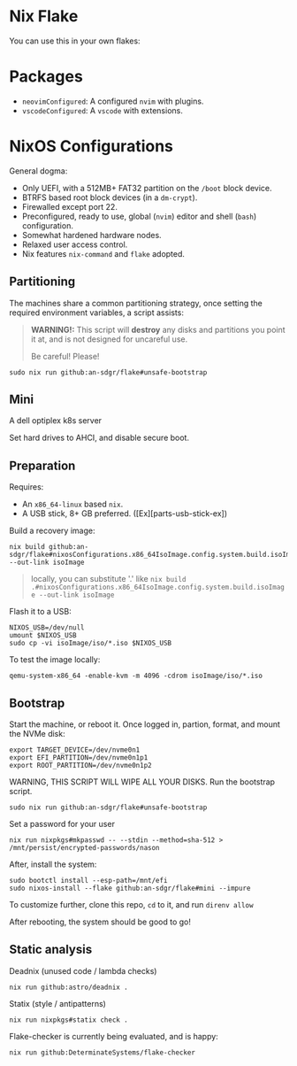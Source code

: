 # Nix Flake

You can use this in your own flakes:

# Packages

* `neovimConfigured`: A configured `nvim` with plugins.
* `vscodeConfigured`: A `vscode` with extensions.

# NixOS Configurations

General dogma:

* Only UEFI, with a 512MB+ FAT32 partition on the `/boot` block device.
* BTRFS based root block devices (in a `dm-crypt`).
* Firewalled except port 22.
* Preconfigured, ready to use, global (`nvim`) editor and shell (`bash`) configuration.
* Somewhat hardened hardware nodes.
* Relaxed user access control.
* Nix features `nix-command` and `flake` adopted.

## Partitioning

The machines share a common partitioning strategy, once setting the required environment variables, a script assists:

> **WARNING!:** This script will **destroy** any disks and partitions you point it at, and is not designed for uncareful use.
>
> Be careful! Please!

```shell-session
sudo nix run github:an-sdgr/flake#unsafe-bootstrap
```

## Mini

A dell optiplex k8s server

Set hard drives to AHCI, and disable secure boot.

## Preparation

Requires:

* An `x86_64-linux` based `nix`.
* A USB stick, 8+ GB preferred. ([Ex][parts-usb-stick-ex])

Build a recovery image:

```shell-session
nix build github:an-sdgr/flake#nixosConfigurations.x86_64IsoImage.config.system.build.isoImage --out-link isoImage
```

> locally, you can substitute '.' like `nix build .#nixosConfigurations.x86_64IsoImage.config.system.build.isoImage --out-link isoImage`

Flash it to a USB:

```shell-session
NIXOS_USB=/dev/null
umount $NIXOS_USB
sudo cp -vi isoImage/iso/*.iso $NIXOS_USB
```

To test the image locally:

```shell-session
qemu-system-x86_64 -enable-kvm -m 4096 -cdrom isoImage/iso/*.iso
```

## Bootstrap

Start the machine, or reboot it. Once logged in, partion, format, and mount the NVMe disk:

```shell-session
export TARGET_DEVICE=/dev/nvme0n1
export EFI_PARTITION=/dev/nvme0n1p1
export ROOT_PARTITION=/dev/nvme0n1p2
```

WARNING, THIS SCRIPT WILL WIPE ALL YOUR DISKS. Run the bootstrap script.

```shell-session
sudo nix run github:an-sdgr/flake#unsafe-bootstrap
```

Set a password for your user

```shell-session
nix run nixpkgs#mkpasswd -- --stdin --method=sha-512 > /mnt/persist/encrypted-passwords/nason
```

After, install the system:

```shell-session
sudo bootctl install --esp-path=/mnt/efi
sudo nixos-install --flake github:an-sdgr/flake#mini --impure
```
To customize further, clone this repo, `cd` to it, and run `direnv allow`

After rebooting, the system should be good to go!

## Static analysis

Deadnix (unused code / lambda checks)

```shell-session
nix run github:astro/deadnix .
```

Statix (style / antipatterns)

```shell-session
nix run nixpkgs#statix check .
```

Flake-checker is currently being evaluated, and is happy:

```shell-session
nix run github:DeterminateSystems/flake-checker
```

